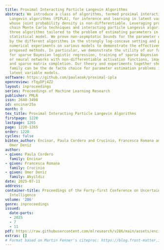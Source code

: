 ```yaml
---
title: Proximal Interacting Particle Langevin Algorithms
abstract: We introduce a class of algorithms, termed proximal interacting particle
  Langevin algorithms (PIPLA), for inference and learning in latent variable models
  whose joint probability density is non-differentiable. Leveraging proximal Markov
  chain Monte Carlo techniques and interacting particle Langevin algorithms, we propose
  three algorithms tailored to the problem of estimating parameters in a non-differentiable
  statistical model. We prove non-asymptotic bounds for the parameter estimates produced
  by the different algorithms in the strongly log-concave setting and provide comprehensive
  numerical experiments on various models to demonstrate the effectiveness of the
  proposed methods. In particular, we demonstrate the utility of our family of algorithms
  for sparse Bayesian logistic regression, training of sparse Bayesian neural networks
  or neural networks with non-differentiable activation functions, image deblurring,
  and sparse matrix completion. Our theory and experiments together show that PIPLA
  family can be the de facto choice for parameter estimation problems in non-differentiable
  latent variable models.
software: https://github.com/paulaoak/proximal-ipla
openreview: rTqyDPj4Z2
layout: inproceedings
series: Proceedings of Machine Learning Research
publisher: PMLR
issn: 2640-3498
id: encinar25a
month: 0
tex_title: Proximal Interacting Particle Langevin Algorithms
firstpage: 1220
lastpage: 1265
page: 1220-1265
order: 1220
cycles: false
bibtex_author: Encinar, Paula Cordero and Crucinio, Francesca Romana and Akyildiz,
  Omer Deniz
author:
- given: Paula Cordero
  family: Encinar
- given: Francesca Romana
  family: Crucinio
- given: Omer Deniz
  family: Akyildiz
date: 2025-07-11
address:
container-title: Proceedings of the Forty-first Conference on Uncertainty in Artificial
  Intelligence
volume: '286'
genre: inproceedings
issued:
  date-parts:
  - 2025
  - 7
  - 11
pdf: https://raw.githubusercontent.com/mlresearch/v286/main/assets/encinar25a/encinar25a.pdf
extras: []
# Format based on Martin Fenner's citeproc: https://blog.front-matter.io/posts/citeproc-yaml-for-bibliographies/
---
```


